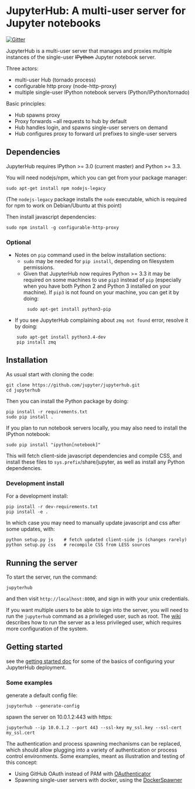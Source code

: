 # JupyterHub: A multi-user server for Jupyter notebooks

[![Gitter](https://badges.gitter.im/Join%20Chat.svg)](https://gitter.im/jupyter/jupyterhub?utm_source=badge&utm_medium=badge)

JupyterHub is a multi-user server that manages and proxies multiple instances of the single-user <del>IPython</del> Jupyter notebook server.

Three actors:

- multi-user Hub (tornado process)
- configurable http proxy (node-http-proxy)
- multiple single-user IPython notebook servers (Python/IPython/tornado)

Basic principles:

- Hub spawns proxy
- Proxy forwards ~all requests to hub by default
- Hub handles login, and spawns single-user servers on demand
- Hub configures proxy to forward url prefixes to single-user servers


## Dependencies

JupyterHub requires IPython >= 3.0 (current master) and Python >= 3.3.

You will need nodejs/npm, which you can get from your package manager:

    sudo apt-get install npm nodejs-legacy

(The `nodejs-legacy` package installs the `node` executable,
which is required for npm to work on Debian/Ubuntu at this point)

Then install javascript dependencies:

    sudo npm install -g configurable-http-proxy

### Optional

- Notes on `pip` command used in the below installation sections:
  - `sudo` may be needed for `pip install`, depending on filesystem permissions.
  - Given that JupyterHub now requires Python >= 3.3 it may be required on some machines to use `pip3` instead     of `pip` (especially when you have both Python 2 and Python 3 installed on your machine). 
    If `pip3` is not found on your machine, you can get it by doing:
````
        sudo apt-get install python3-pip
````

- If you see JupyterHub complaining about `zmq not found` error, resolve it by doing:
````
    sudo apt-get install python3.4-dev
    pip install zmq
````

## Installation

As usual start with cloning the code:

    git clone https://github.com/jupyter/jupyterhub.git
    cd jupyterhub

Then you can install the Python package by doing:

    pip install -r requirements.txt
    sudo pip install .

If you plan to run notebook servers locally, you may also need to install the IPython notebook:

    sudo pip install "ipython[notebook]"


This will fetch client-side javascript dependencies and compile CSS,
and install these files to `sys.prefix`/share/jupyter, as well as
install any Python dependencies.


### Development install

For a development install:

    pip install -r dev-requirements.txt
    pip install -e .

In which case you may need to manually update javascript and css after some updates, with:

    python setup.py js    # fetch updated client-side js (changes rarely)
    python setup.py css   # recompile CSS from LESS sources


## Running the server

To start the server, run the command:

    jupyterhub

and then visit `http://localhost:8000`, and sign in with your unix credentials.

If you want multiple users to be able to sign into the server, you will need to run the
`jupyterhub` command as a privileged user, such as root.
The [wiki](https://github.com/jupyter/jupyterhub/wiki/Using-sudo-to-run-JupyterHub-without-root-privileges) describes how to run the server
as a less privileged user, which requires more configuration of the system.

## Getting started

see the [getting started doc](docs/getting-started.md) for some of the basics of configuring your JupyterHub deployment.

### Some examples

generate a default config file:

    jupyterhub --generate-config

spawn the server on 10.0.1.2:443 with https:

    jupyterhub --ip 10.0.1.2 --port 443 --ssl-key my_ssl.key --ssl-cert my_ssl.cert

The authentication and process spawning mechanisms can be replaced,
which should allow plugging into a variety of authentication or process control environments.
Some examples, meant as illustration and testing of this concept:

- Using GitHub OAuth instead of PAM with [OAuthenticator](https://github.com/jupyter/oauthenticator)
- Spawning single-user servers with docker, using the [DockerSpawner](https://github.com/jupyter/dockerspawner)
